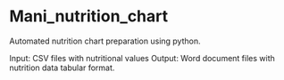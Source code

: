 # Mani_nutrition_chart
Automated nutrition chart preparation using python.

Input: CSV files with nutritional values
Output: Word document files with nutrition data tabular format.
